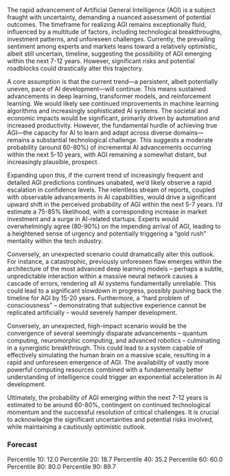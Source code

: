 The rapid advancement of Artificial General Intelligence (AGI) is a subject fraught with uncertainty, demanding a nuanced assessment of potential outcomes. The timeframe for realizing AGI remains exceptionally fluid, influenced by a multitude of factors, including technological breakthroughs, investment patterns, and unforeseen challenges.  Currently, the prevailing sentiment among experts and markets leans toward a relatively optimistic, albeit still uncertain, timeline, suggesting the possibility of AGI emerging within the next 7-12 years. However, significant risks and potential roadblocks could drastically alter this trajectory. 

A core assumption is that the current trend—a persistent, albeit potentially uneven, pace of AI development—will continue. This means sustained advancements in deep learning, transformer models, and reinforcement learning. We would likely see continued improvements in machine learning algorithms and increasingly sophisticated AI systems. The societal and economic impacts would be significant, primarily driven by automation and increased productivity.  However, the fundamental hurdle of achieving true AGI—the capacity for AI to learn and adapt across diverse domains—remains a substantial technological challenge. This suggests a moderate probability (around 60-80%) of incremental AI advancements occurring within the next 5-10 years, with AGI remaining a somewhat distant, but increasingly plausible, prospect.

Expanding upon this, if the current trend of increasingly frequent and detailed AGI predictions continues unabated, we’d likely observe a rapid escalation in confidence levels. The relentless stream of reports, coupled with observable advancements in AI capabilities, would drive a significant upward shift in the perceived probability of AGI within the next 5-7 years. I’d estimate a 75-85% likelihood, with a corresponding increase in market investment and a surge in AI-related startups. Experts would overwhelmingly agree (80-90%) on the impending arrival of AGI, leading to a heightened sense of urgency and potentially triggering a “gold rush” mentality within the tech industry. 

Conversely, an unexpected scenario could dramatically alter this outlook. For instance, a catastrophic, previously unforeseen flaw emerges within the architecture of the most advanced deep learning models – perhaps a subtle, unpredictable interaction within a massive neural network causes a cascade of errors, rendering all AI systems fundamentally unreliable. This could lead to a significant slowdown in progress, possibly pushing back the timeline for AGI by 15-20 years. Furthermore, a “hard problem of consciousness” – demonstrating that subjective experience cannot be replicated artificially – would severely hamper development. 

Conversely, an unexpected, high-impact scenario would be the convergence of several seemingly disparate advancements – quantum computing, neuromorphic computing, and advanced robotics – culminating in a synergistic breakthrough. This could lead to a system capable of effectively simulating the human brain on a massive scale, resulting in a rapid and unforeseen emergence of AGI. The availability of vastly more powerful computing resources combined with a fundamentally better understanding of intelligence could trigger an exponential acceleration in AI development.

Ultimately, the probability of AGI emerging within the next 7-12 years is estimated to be around 60-80%, contingent on continued technological momentum and the successful resolution of critical challenges. It is crucial to acknowledge the significant uncertainties and potential risks involved, while maintaining a cautiously optimistic outlook.

### Forecast

Percentile 10: 12.0
Percentile 20: 18.7
Percentile 40: 35.2
Percentile 60: 60.0
Percentile 80: 80.0
Percentile 90: 89.7